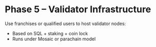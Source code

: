 # Phase 5 – Validator Infrastructure

Use franchises or qualified users to host validator nodes:
- Based on SQL + staking + coin lock
- Runs under Mosaic or parachain model